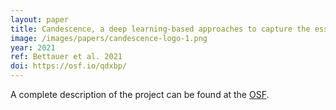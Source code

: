 ```yaml
---
layout: paper
title: Candescence, a deep learning-based approaches to capture the essence of Candida albicans morphologies
image: /images/papers/candescence-logo-1.png
year: 2021
ref: Bettauer et al. 2021  
doi: https://osf.io/qdxbp/
---
```


A complete description of the project can be found at the [OSF](https://osf.io/qdxbp/).